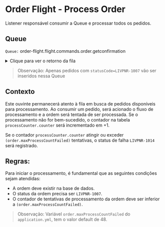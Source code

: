 # Order Flight - Process Order

Listener responsável consumir a Queue e processar todos os pedidos.

## Queue

`Queue:` order-flight.flight.commands.order.getconfirmation

<details>
	<summary>Clique para ver o retorno da fila</summary>
	<pre>
		{
			"id": "lf1213",
			"commerceOrderId": "o12313"
		}
   </pre>
</details>

> Observação: Apenas pedidos com `statusCode=LIVPNR-1007` vão ser inseridos
> nessa Queue

## Contexto

Este ouvinte permanecerá atento à fila em busca de pedidos disponíveis para processamento. Ao consumir um pedido, será acionado o fluxo de processamento e a ordem será tentada de ser processada. Se o processamento não for bem-sucedido, o contador na tabela `processCounter.counter` será incrementado em +1.

Se o contador `processCounter.counter` atingir ou exceder `(order.maxProcessCountFailed)` tentativas, o status de falha `LIVPNR-1014` será registrado.

## Regras:

Para iniciar o processamento, é fundamental que as seguintes condições sejam atendidas:

- A ordem deve existir na base de dados.
- O status da ordem precisa ser `LIVPNR-1007`.
- O contador de tentativas de processamento da ordem deve ser inferior a `(order.maxProcessCountFailed)`.

> Observação: Variável `order.maxProcessCountFailed` do `application.yml`, tem o valor default de 48.
